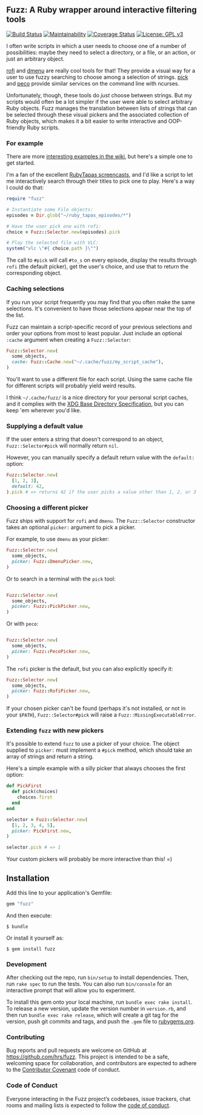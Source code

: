 ## Fuzz: A Ruby wrapper around interactive filtering tools

[![Build Status](https://travis-ci.org/hrs/fuzz.svg?branch=master)](https://travis-ci.org/hrs/fuzz)
[![Maintainability](https://api.codeclimate.com/v1/badges/326b820a889742177ec2/maintainability)](https://codeclimate.com/github/hrs/fuzz/maintainability)
[![Coverage Status](https://coveralls.io/repos/github/hrs/fuzz/badge.svg?branch=master)](https://coveralls.io/github/hrs/fuzz?branch=master)
[![License: GPL v3](https://img.shields.io/badge/License-GPL%20v3-blue.svg)](http://www.gnu.org/licenses/gpl-3.0)

I often write scripts in which a user needs to choose one of a number of
possibilities: maybe they need to select a directory, or a file, or an action,
or just an arbitrary object.

[rofi][] and [dmenu][] are really cool tools for that! They provide a visual way
for a user to use fuzzy searching to choose among a selection of strings.
[pick][] and [peco][] provide similar services on the command line with ncurses.

Unfortunately, though, these tools do *just* choose between strings. But my
scripts would often be a lot simpler if the user were able to select arbitrary
Ruby objects. Fuzz manages the translation between lists of strings that can be
selected through these visual pickers and the associated collection of Ruby
objects, which makes it a bit easier to write interactive and OOP-friendly Ruby
scripts.

[rofi]: https://github.com/DaveDavenport/rofi
[dmenu]: https://tools.suckless.org/dmenu
[pick]: https://github.com/calleerlandsson/pick
[peco]: https://github.com/peco/peco

### For example

There are more [interesting examples in the wiki][], but here's a simple one to
get started.

[interesting examples in the wiki]: https://github.com/hrs/fuzz/wiki

I'm a fan of the excellent [RubyTapas screencasts][], and I'd like a script to
let me interactively search through their titles to pick one to play. Here's a
way I could do that:

```ruby
require "fuzz"

# Instantiate some File objects:
episodes = Dir.glob("~/ruby_tapas_episodes/*")

# Have the user pick one with rofi:
choice = Fuzz::Selector.new(episodes).pick

# Play the selected file with VLC:
system("vlc \"#{ choice.path }\"")
```

The call to `#pick` will call `#to_s` on every episode, display the results
through `rofi` (the default picker), get the user's choice, and use that to
return the corresponding object.

[RubyTapas screencasts]: https://www.rubytapas.com/

### Caching selections

If you run your script frequently you may find that you often make the same
selections. It's convenient to have those selections appear near the top of the
list.

Fuzz can maintain a script-specific record of your previous selections and
order your options from most to least popular. Just include an optional `:cache`
argument when creating a `Fuzz::Selector`:

```ruby
Fuzz::Selector.new(
  some_objects,
  cache: Fuzz::Cache.new("~/.cache/fuzz/my_script_cache"),
)
```

You'll want to use a different file for each script. Using the same cache file
for different scripts will probably yield weird results.

I think `~/.cache/fuzz/` is a nice directory for your personal script caches,
and it complies with the [XDG Base Directory Specification][], but you can keep
'em wherever you'd like.

[XDG Base Directory Specification]: https://standards.freedesktop.org/basedir-spec/basedir-spec-latest.html

### Supplying a default value

If the user enters a string that doesn't correspond to an object,
`Fuzz::Selector#pick` will normally return `nil`.

However, you can manually specify a default return value with the `default:`
option:

```ruby
Fuzz::Selector.new(
  [1, 2, 3],
  default: 42,
).pick # => returns 42 if the user picks a value other than 1, 2, or 3
```

### Choosing a different picker

Fuzz ships with support for `rofi` and `dmenu`. The `Fuzz::Selector` constructor
takes an optional `picker:` argument to pick a picker.

For example, to use `dmenu` as your picker:

```ruby
Fuzz::Selector.new(
  some_objects,
  picker: Fuzz::DmenuPicker.new,
)
```

Or to search in a terminal with the `pick` tool:

```ruby

Fuzz::Selector.new(
  some_objects,
  picker: Fuzz::PickPicker.new,
)
```

Or with `peco`:

```ruby

Fuzz::Selector.new(
  some_objects,
  picker: Fuzz::PecoPicker.new,
)
```

The `rofi` picker is the default, but you can also explicitly specify it:

```ruby
Fuzz::Selector.new(
  some_objects,
  picker: Fuzz::RofiPicker.new,
)
```

If your chosen picker can't be found (perhaps it's not installed, or not in your
`$PATH`), `Fuzz::Selector#pick` will raise a `Fuzz::MissingExecutableError`.

### Extending `fuzz` with new pickers

It's possible to extend `fuzz` to use a picker of your choice. The object
supplied to `picker:` must implement a `#pick` method, which should take an
array of strings and return a string.

Here's a simple example with a silly picker that always chooses the first
option:

```ruby
def PickFirst
  def pick(choices)
    choices.first
  end
end

selector = Fuzz::Selector.new(
  [1, 2, 3, 4, 5],
  picker: PickFirst.new,
)

selector.pick # => 1
```

Your custom pickers will probably be more interactive than this! =)

## Installation

Add this line to your application's Gemfile:

```ruby
gem "fuzz"
```

And then execute:

    $ bundle

Or install it yourself as:

    $ gem install fuzz

### Development

After checking out the repo, run `bin/setup` to install dependencies. Then, run
`rake spec` to run the tests. You can also run `bin/console` for an interactive
prompt that will allow you to experiment.

To install this gem onto your local machine, run `bundle exec rake install`. To
release a new version, update the version number in `version.rb`, and then run
`bundle exec rake release`, which will create a git tag for the version, push
git commits and tags, and push the `.gem` file to
[rubygems.org](https://rubygems.org).

### Contributing

Bug reports and pull requests are welcome on GitHub at
https://github.com/hrs/fuzz. This project is intended to be a safe, welcoming
space for collaboration, and contributors are expected to adhere to the
[Contributor Covenant](http://contributor-covenant.org) code of conduct.

### Code of Conduct

Everyone interacting in the Fuzz project’s codebases, issue trackers, chat rooms
and mailing lists is expected to follow the [code of
conduct](https://github.com/hrs/fuzz/blob/master/CODE_OF_CONDUCT.md).
